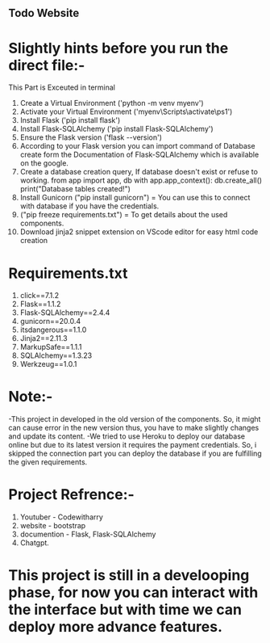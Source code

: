 ## Todo Website

# Slightly hints before you run the direct file:-
This Part is Exceuted in terminal
1. Create a Virtual Environment ('python -m venv myenv')
2. Activate your Virtual Environment ('myenv\Scripts\activate\ps1')
3. Install Flask ('pip install flask')
4. Install Flask-SQLAlchemy ('pip install Flask-SQLAlchemy')
5. Ensure the Flask version ('flask --version')
6. According to your Flask version you can import command of Database create form the Documentation of Flask-SQLAlchemy which is available on the google. 
7. Create a database creation query, If database doesn't exist or refuse to working.
from app import app, db
  with app.app_context():
      db.create_all()
       print("Database tables created!")
8. Install Gunicorn ("pip install gunicorn") = You can use this to connect with database if you have the credentials.
9. ("pip freeze requirements.txt") = To get details about the used components.
10. Download jinja2 snippet extension on VScode editor for easy html code creation

# Requirements.txt
1. click==7.1.2
2. Flask==1.1.2
3. Flask-SQLAlchemy==2.4.4
4. gunicorn==20.0.4
5. itsdangerous==1.1.0
6. Jinja2==2.11.3
7. MarkupSafe==1.1.1
8. SQLAlchemy==1.3.23
9. Werkzeug==1.0.1

# Note:-
-This project in developed in the old version of the components. So, it might can cause error in the new version thus, you have to make slightly changes and update its content.
-We tried to use Heroku to deploy our database online but due to its latest version it requires the payment credentials. So, i skipped the connection part you can deploy the database if you are fulfilling the given requirements.

# Project Refrence:-
1. Youtuber - Codewitharry
2. website - bootstrap
3. documention - Flask, Flask-SQLAlchemy
4. Chatgpt.

# This project is still in a develooping phase, for now you can interact with the interface but with time we can deploy more advance features.
